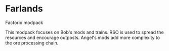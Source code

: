 # Farlands
Factorio modpack

This modpack focuses on Bob's mods and trains. RSO is used to spread the resources and encourage outposts. Angel's mods add more complexity to the ore processing chain.